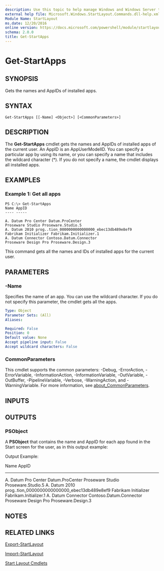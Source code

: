 ```yaml
---
description: Use this topic to help manage Windows and Windows Server technologies with Windows PowerShell.
external help file: Microsoft.Windows.StartLayout.Commands.dll-help.xml
Module Name: StartLayout
ms.date: 12/20/2016
online version: https://docs.microsoft.com/powershell/module/startlayout/get-startapps?view=windowsserver2019-ps&wt.mc_id=ps-gethelp
schema: 2.0.0
title: Get-StartApps
---
```


# Get-StartApps

## SYNOPSIS
Gets the names and AppIDs of installed apps.

## SYNTAX

```
Get-StartApps [[-Name] <Object>] [<CommonParameters>]
```

## DESCRIPTION
The **Get-StartApps** cmdlet gets the names and AppIDs of installed apps of the current user.
An AppID is an AppUserModelID.
You can specify a particular app by using its name, or you can specify a name that includes the wildcard character (*).
If you do not specify a name, the cmdlet displays all installed apps.

## EXAMPLES

### Example 1: Get all apps
```
PS C:\> Get-StartApps
Name AppID
---- -----

A. Datum Pro Center Datum.ProCenter
Proseware Studio Proseware.Studio.5
A. Datum 2010 prog..tion_0000000000000000_ebec13db489e8ef9
Fabrikam Initializer Fabrikam.Initializer.1
A. Datum Connector Contoso.Datum.Connector
Proseware Design Pro Proseware.Design.3
```

This command gets all the names and IDs of installed apps for the current user.

## PARAMETERS

### -Name
Specifies the name of an app.
You can use the wildcard character.
If you do not specify this parameter, the cmdlet gets all the apps.

```yaml
Type: Object
Parameter Sets: (All)
Aliases: 

Required: False
Position: 0
Default value: None
Accept pipeline input: False
Accept wildcard characters: False
```

### CommonParameters
This cmdlet supports the common parameters: -Debug, -ErrorAction, -ErrorVariable, -InformationAction, -InformationVariable, -OutVariable, -OutBuffer, -PipelineVariable, -Verbose, -WarningAction, and -WarningVariable. For more information, see [about_CommonParameters](https://go.microsoft.com/fwlink/?LinkID=113216).

## INPUTS

## OUTPUTS

### PSObject
A **PSObject** that contains the name and AppID for each app found in the Start screen for the user, as in this output example:

Output Example: 

Name AppID
---- -----

A.
Datum Pro Center Datum.ProCenter
Proseware Studio Proseware.Studio.5
A.
Datum 2010 prog..tion_0000000000000000_ebec13db489e8ef9
Fabrikam Initializer Fabrikam.Initializer.1
A.
Datum Connector Contoso.Datum.Connector
Proseware Design Pro Proseware.Design.3

## NOTES

## RELATED LINKS

[Export-StartLayout](./Export-StartLayout.md)

[Import-StartLayout](./Import-StartLayout.md)

[Start Layout Cmdlets](./startlayout.md)

